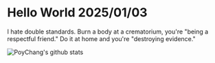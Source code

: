 # Hello World 2025/01/03

I hate double standards. Burn a body at a crematorium, you're "being a respectful friend." Do it at home and you're "destroying evidence."

![PoyChang's github stats](https://github-readme-stats.vercel.app/api?username=poychang&show_icons=true&theme=dracula)
